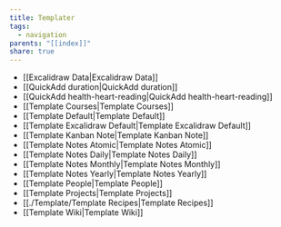 ```yaml
---
title: Templater
tags:
  - navigation
parents: "[[index]]"
share: true
---
```

- [[Excalidraw Data|Excalidraw Data]]
- [[QuickAdd duration|QuickAdd duration]]
- [[QuickAdd health-heart-reading|QuickAdd health-heart-reading]]
- [[Template Courses|Template Courses]]
- [[Template Default|Template Default]]
- [[Template Excalidraw Default|Template Excalidraw Default]]
- [[Template Kanban Note|Template Kanban Note]]
- [[Template Notes Atomic|Template Notes Atomic]]
- [[Template Notes Daily|Template Notes Daily]]
- [[Template Notes Monthly|Template Notes Monthly]]
- [[Template Notes Yearly|Template Notes Yearly]]
- [[Template People|Template People]]
- [[Template Projects|Template Projects]]
- [[./Template/Template Recipes|Template Recipes]]
- [[Template Wiki|Template Wiki]]

